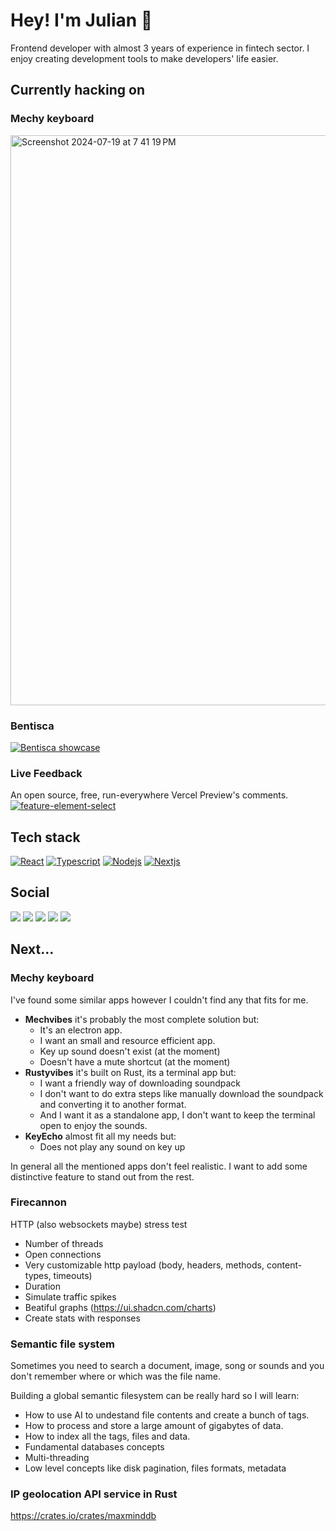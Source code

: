 # Hey! I'm Julian 🤙
Frontend developer with almost 3 years of experience in fintech sector. I enjoy creating development tools to make developers' life easier.

## Currently hacking on
### Mechy keyboard
<img width="912" alt="Screenshot 2024-07-19 at 7 41 19 PM" src="https://github.com/user-attachments/assets/fd6f9ee6-2022-4670-bfd1-a25a684f9fdf">


### Bentisca
[![Bentisca showcase](https://github.com/JulianKominovic/JulianKominovic/assets/70329467/54905d7b-a8d4-4a02-b2c9-c658e7962f75)](https://github.com/JulianKominovic/bentisca)

### Live Feedback
An open source, free, run-everywhere Vercel Preview's comments.
[![feature-element-select](https://github.com/JulianKominovic/JulianKominovic/assets/70329467/85ef69df-bcb3-40e0-98a2-ab1a28e0f547)](https://github.com/JulianKominovic/live-feedback)


## Tech stack
[![React](https://bentos.jkominovic.dev/api/v1/generic-card?icon=siReact&subtitle=Frontend&size=wide)](https://bentos.jkominovic.dev/api/v1/generic-card?icon=siReact&subtitle=Frontend&size=square)
[![Typescript](https://bentos.jkominovic.dev/api/v1/generic-card?icon=siTypescript&subtitle=Frontend&size=wide)](https://bentos.jkominovic.dev/api/v1/generic-card?icon=siTypescript&subtitle=Frontend&size=square)
[![Nodejs](https://bentos.jkominovic.dev/api/v1/generic-card?icon=sinodedotjs&subtitle=Backend&size=wide)](https://bentos.jkominovic.dev/api/v1/generic-card?icon=sinodedotjs&subtitle=Backend&size=square)
[![Nextjs](https://bentos.jkominovic.dev/api/v1/generic-card?icon=sinextdotjs&subtitle=Backend&size=wide)](https://bentos.jkominovic.dev/api/v1/generic-card?icon=sinextdotjs&subtitle=Backend&size=square)

## Social
[![](https://bentos.jkominovic.dev/api/v1/bento-cards?url=https%3A%2F%2Fgithub.com%2FJulianKominovic&size=square)](https://github.com/JulianKominovic)
[![](https://bentos.jkominovic.dev/api/v1/bento-cards?url=https%3A%2F%2Ftwitter.com%2Fjuliankominovic&size=square)](https://twitter.com/juliankominovic)
[![](https://bentos.jkominovic.dev/api/v1/bento-cards?url=https%3A%2F%2Fwww.linkedin.com%2Fin%2Fjkominovic%2F&size=square)](https://www.linkedin.com/in/jkominovic/)
[![](https://bentos.jkominovic.dev/api/v1/bento-cards?url=https%3A%2F%2Fdev.to%2Fjuliankominovic&size=square)](https://dev.to/juliankominovic)
[![](https://bentos.jkominovic.dev/api/v1/bento-cards?url=https%3A%2F%2Fread.cv%2Fjkominovic&size=square)](https://read.cv/jkominovic)

## Next...
### Mechy keyboard

I've found some similar apps however I couldn't find any that fits for me.
- **Mechvibes** it's probably the most complete solution but:
  - It's an electron app.
  - I want an small and resource efficient app.
  - Key up sound doesn't exist (at the moment)
  - Doesn't have a mute shortcut (at the moment)
- **Rustyvibes** it's built on Rust, its a terminal app but:
  - I want a friendly way of downloading soundpack
  - I don't want to do extra steps like manually download the soundpack and converting it to another format.
  - And I want it as a standalone app, I don't want to keep the terminal open to enjoy the sounds.
- **KeyEcho** almost fit all my needs but:
  - Does not play any sound on key up

 In general all the mentioned apps don't feel realistic. I want to add some distinctive feature to stand out from the rest.

### Firecannon
HTTP (also websockets maybe) stress test
- Number of threads
- Open connections
- Very customizable http payload (body, headers, methods, content-types, timeouts)
- Duration
- Simulate traffic spikes
- Beatiful graphs (https://ui.shadcn.com/charts)
- Create stats with responses

### Semantic file system

Sometimes you need to search a document, image, song or sounds and you don't remember where or which was the file name.

Building a global semantic filesystem can be really hard so I will learn:

- How to use AI to undestand file contents and create a bunch of tags.
- How to process and store a large amount of gigabytes of data.
- How to index all the tags, files and data.
- Fundamental databases concepts
- Multi-threading
- Low level concepts like disk pagination, files formats, metadata


### IP geolocation API service in Rust
https://crates.io/crates/maxminddb
